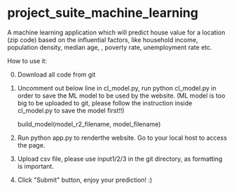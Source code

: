 # project_suite_machine_learning
A machine learning application which will predict house value for a location (zip code) based on the influential factors, like household income, population density, median age, , poverty rate, unemployment rate etc.

How to use it:

0. Download all code from git

1. Uncomment out below line in cl_model.py, run python cl_model.py in order to save the ML model to be used by the website. (ML model is too big to be uploaded to git, please follow the instruction inside cl_model.py to save the model first!!)
   
   build_model(model_r2_filename, model_filename)
  
  

  
2. Run python app.py to renderthe website. Go to your local host to access the page.

3. Upload csv file, please use input1/2/3 in the git directory, as formatting is important.

4. Click "Submit" button, enjoy your prediction! :)
